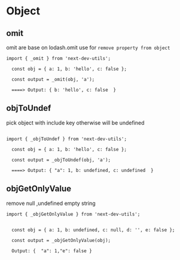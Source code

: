 # Object

<!-- ```tsx
import React from 'react';
import { _objToUndef } from 'next-dev-utils/src';

export default () => {
  const obj = { a: 1, b: 'hello', c: false };
  const output = _objToUndef(obj, 'a');
  console.log('demo', output)
  return <h1>demo</h1>;

};
``` -->

## omit

omit are base on lodash.omit
use for `remove property from object`

```tsx | pure
import { _omit } from 'next-dev-utils';

  const obj = { a: 1, b: 'hello', c: false };

  const output = _omit(obj, 'a');

  ====> Output: { b: 'hello', c: false  }
```

## objToUndef

pick object with include key otherwise will be undefined

```tsx | pure

import { _objToUndef } from 'next-dev-utils';

  const obj = { a: 1, b: 'hello', c: false };

  const output = _objToUndef(obj, 'a');

  ====> Output: { "a": 1, b: undefined, c: undefined  }

```

## objGetOnlyValue

remove null ,undefined empty string

```tsx | pure
import { _objGetOnlyValue } from 'next-dev-utils';


  const obj = { a: 1, b: undefined, c: null, d: '', e: false };

  const output = _objGetOnlyValue(obj);

  Output: {  "a": 1,"e": false }
```
